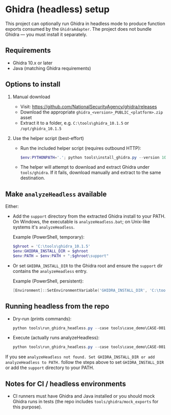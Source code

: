 # Ghidra (headless) setup

This project can optionally run Ghidra in headless mode to produce function
exports consumed by the `GhidraAdapter`. The project does not bundle Ghidra —
you must install it separately.

## Requirements

- Ghidra 10.x or later
- Java (matching Ghidra requirements)

## Options to install

1. Manual download

   - Visit: https://github.com/NationalSecurityAgency/ghidra/releases
   - Download the appropriate `ghidra_<version>_PUBLIC_<platform>.zip` asset
   - Extract it to a folder, e.g. `C:\tools\ghidra_10.1.5` or `/opt/ghidra_10.1.5`

2. Use the helper script (best-effort)

   - Run the included helper script (requires outbound HTTP):

     ```powershell
     $env:PYTHONPATH='.'; python tools\install_ghidra.py --version 10.1.5 --dest tools/ghidra
     ```

   - The helper will attempt to download and extract Ghidra under `tools/ghidra`.
     If it fails, download manually and extract to the same destination.

## Make `analyzeHeadless` available

Either:

- Add the `support` directory from the extracted Ghidra install to your PATH. On
  Windows, the executable is `analyzeHeadless.bat`; on Unix-like systems it's
  `analyzeHeadless`.

  Example (PowerShell, temporary):

  ```powershell
  $ghroot = 'C:\tools\ghidra_10.1.5'
  $env:GHIDRA_INSTALL_DIR = $ghroot
  $env:PATH = $env:PATH + ";$ghroot\support"
  ```

- Or set `GHIDRA_INSTALL_DIR` to the Ghidra root and ensure the `support` dir
  contains the `analyzeHeadless` entry.

  Example (PowerShell, persistent):

  ```powershell
  [Environment]::SetEnvironmentVariable('GHIDRA_INSTALL_DIR', 'C:\tools\ghidra_10.1.5', 'User')
  ```

## Running headless from the repo

- Dry-run (prints commands):

  ```powershell
  python tools\run_ghidra_headless.py --case tools\case_demo\CASE-001
  ```

- Execute (actually runs analyzeHeadless):

  ```powershell
  python tools\run_ghidra_headless.py --case tools\case_demo\CASE-001 --run
  ```

If you see `analyzeHeadless not found. Set GHIDRA_INSTALL_DIR or add analyzeHeadless to PATH.` follow the steps above to set `GHIDRA_INSTALL_DIR` or add the `support` directory to your PATH.

## Notes for CI / headless environments

- CI runners must have Ghidra and Java installed or you should mock Ghidra runs in tests (the repo includes `tools/ghidra/mock_exports` for this purpose).
